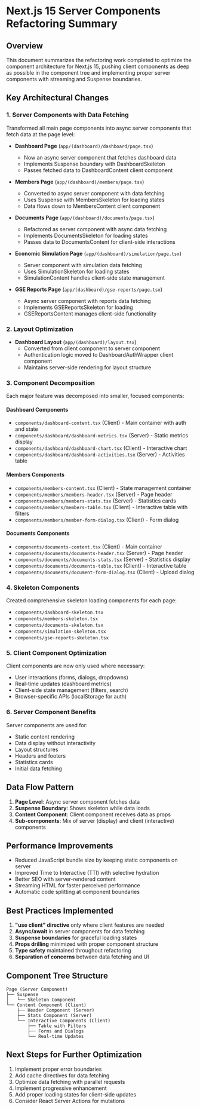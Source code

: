 # Next.js 15 Server Components Refactoring Summary

## Overview
This document summarizes the refactoring work completed to optimize the component architecture for Next.js 15, pushing client components as deep as possible in the component tree and implementing proper server components with streaming and Suspense boundaries.

## Key Architectural Changes

### 1. Server Components with Data Fetching
Transformed all main page components into async server components that fetch data at the page level:

- **Dashboard Page** (`app/(dashboard)/dashboard/page.tsx`)
  - Now an async server component that fetches dashboard data
  - Implements Suspense boundary with DashboardSkeleton
  - Passes fetched data to DashboardContent client component

- **Members Page** (`app/(dashboard)/members/page.tsx`)
  - Converted to async server component with data fetching
  - Uses Suspense with MembersSkeleton for loading states
  - Data flows down to MembersContent client component

- **Documents Page** (`app/(dashboard)/documents/page.tsx`)
  - Refactored as server component with async data fetching
  - Implements DocumentsSkeleton for loading states
  - Passes data to DocumentsContent for client-side interactions

- **Economic Simulation Page** (`app/(dashboard)/simulation/page.tsx`)
  - Server component with simulation data fetching
  - Uses SimulationSkeleton for loading states
  - SimulationContent handles client-side state management

- **GSE Reports Page** (`app/(dashboard)/gse-reports/page.tsx`)
  - Async server component with reports data fetching
  - Implements GSEReportsSkeleton for loading
  - GSEReportsContent manages client-side functionality

### 2. Layout Optimization
- **Dashboard Layout** (`app/(dashboard)/layout.tsx`)
  - Converted from client component to server component
  - Authentication logic moved to DashboardAuthWrapper client component
  - Maintains server-side rendering for layout structure

### 3. Component Decomposition
Each major feature was decomposed into smaller, focused components:

#### Dashboard Components
- `components/dashboard-content.tsx` (Client) - Main container with auth and state
- `components/dashboard/dashboard-metrics.tsx` (Server) - Static metrics display
- `components/dashboard/dashboard-chart.tsx` (Client) - Interactive chart
- `components/dashboard/dashboard-activities.tsx` (Server) - Activities table

#### Members Components
- `components/members-content.tsx` (Client) - State management container
- `components/members/members-header.tsx` (Server) - Page header
- `components/members/members-stats.tsx` (Server) - Statistics cards
- `components/members/members-table.tsx` (Client) - Interactive table with filters
- `components/members/member-form-dialog.tsx` (Client) - Form dialog

#### Documents Components
- `components/documents-content.tsx` (Client) - Main container
- `components/documents/documents-header.tsx` (Server) - Page header
- `components/documents/documents-stats.tsx` (Server) - Statistics display
- `components/documents/documents-table.tsx` (Client) - Interactive table
- `components/documents/document-form-dialog.tsx` (Client) - Upload dialog

### 4. Skeleton Components
Created comprehensive skeleton loading components for each page:
- `components/dashboard-skeleton.tsx`
- `components/members-skeleton.tsx`
- `components/documents-skeleton.tsx`
- `components/simulation-skeleton.tsx`
- `components/gse-reports-skeleton.tsx`

### 5. Client Component Optimization
Client components are now only used where necessary:
- User interactions (forms, dialogs, dropdowns)
- Real-time updates (dashboard metrics)
- Client-side state management (filters, search)
- Browser-specific APIs (localStorage for auth)

### 6. Server Component Benefits
Server components are used for:
- Static content rendering
- Data display without interactivity
- Layout structures
- Headers and footers
- Statistics cards
- Initial data fetching

## Data Flow Pattern
1. **Page Level**: Async server component fetches data
2. **Suspense Boundary**: Shows skeleton while data loads
3. **Content Component**: Client component receives data as props
4. **Sub-components**: Mix of server (display) and client (interactive) components

## Performance Improvements
- Reduced JavaScript bundle size by keeping static components on server
- Improved Time to Interactive (TTI) with selective hydration
- Better SEO with server-rendered content
- Streaming HTML for faster perceived performance
- Automatic code splitting at component boundaries

## Best Practices Implemented
1. **"use client" directive** only where client features are needed
2. **Async/await** in server components for data fetching
3. **Suspense boundaries** for graceful loading states
4. **Props drilling** minimized with proper component structure
5. **Type safety** maintained throughout refactoring
6. **Separation of concerns** between data fetching and UI

## Component Tree Structure
```
Page (Server Component)
├── Suspense
│   └── Skeleton Component
└── Content Component (Client)
    ├── Header Component (Server)
    ├── Stats Component (Server)
    └── Interactive Components (Client)
        ├── Table with Filters
        ├── Forms and Dialogs
        └── Real-time Updates
```

## Next Steps for Further Optimization
1. Implement proper error boundaries
2. Add cache directives for data fetching
3. Optimize data fetching with parallel requests
4. Implement progressive enhancement
5. Add proper loading states for client-side updates
6. Consider React Server Actions for mutations